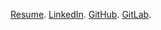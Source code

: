 [Resume](CameronLeeds_Resume.pdf).
[LinkedIn](https://www.linkedin.com/in/cameronleeds/).
[GitHub](https://github.com/cameron-leeds).
[GitLab](https://gitlab.com/leeds.cameron).